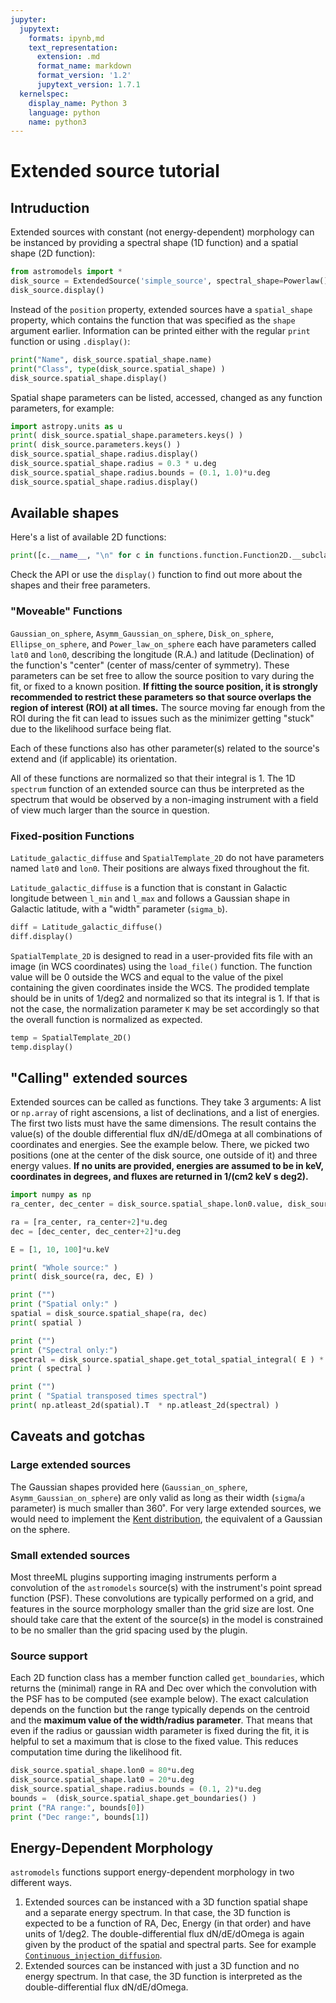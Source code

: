 ```yaml
---
jupyter:
  jupytext:
    formats: ipynb,md
    text_representation:
      extension: .md
      format_name: markdown
      format_version: '1.2'
      jupytext_version: 1.7.1
  kernelspec:
    display_name: Python 3
    language: python
    name: python3
---
```


# Extended source tutorial


## Intruduction

Extended sources with constant (not energy-dependent) morphology can be instanced by providing a spectral shape (1D function) and a spatial shape (2D function):

```python
from astromodels import *
disk_source = ExtendedSource('simple_source', spectral_shape=Powerlaw(), spatial_shape = Disk_on_sphere() )
disk_source.display()
```

Instead of the `position` property, extended sources have a `spatial_shape` property, which contains the function that was specified as the `shape` argument earlier. Information can be printed either with the regular `print` function or using `.display()`:

```python
print("Name", disk_source.spatial_shape.name)
print("Class", type(disk_source.spatial_shape) )
disk_source.spatial_shape.display()
```

Spatial shape parameters can be listed, accessed, changed as any function parameters, for example:

```python
import astropy.units as u
print( disk_source.spatial_shape.parameters.keys() )
print( disk_source.parameters.keys() )
disk_source.spatial_shape.radius.display()
disk_source.spatial_shape.radius = 0.3 * u.deg
disk_source.spatial_shape.radius.bounds = (0.1, 1.0)*u.deg
disk_source.spatial_shape.radius.display()

```

## Available shapes


Here's a list of available 2D functions:

```python
print([c.__name__, "\n" for c in functions.function.Function2D.__subclasses__()])
```

Check the API or use the `display()` function to find out more about the shapes and their free parameters. 


### "Moveable" Functions

`Gaussian_on_sphere`, `Asymm_Gaussian_on_sphere`, `Disk_on_sphere`, `Ellipse_on_sphere`, and `Power_law_on_sphere` each have parameters called `lat0` and `lon0`, describing the longitude (R.A.) and latitude (Declination) of the function's "center" (center of mass/center of symmetry). These parameters can be set free to allow the source position to vary during the fit, or fixed to a known position. **If fitting the source position, it is strongly recommended to restrict these parameters so that source overlaps the region of interest (ROI) at all times.** The source moving far enough from the ROI during the fit can lead to issues such as the minimizer getting "stuck" due to the likelihood surface being flat.

Each of these functions also has other parameter(s) related to the source's extend and (if applicable) its orientation. 

All of these functions are normalized so that their integral is 1. The 1D `spectrum` function of an extended source can thus be interpreted as the spectrum that would be observed by a non-imaging instrument with a field of view much larger than the source in question.



### Fixed-position Functions

`Latitude_galactic_diffuse` and `SpatialTemplate_2D` do not have parameters named `lat0` and `lon0`. Their positions are always fixed throughout the fit. 

`Latitude_galactic_diffuse` is a function that is constant in Galactic longitude between `l_min` and `l_max` and follows a Gaussian shape in Galactic latitude, with a "width" parameter (`sigma_b`). 

```python
diff = Latitude_galactic_diffuse()
diff.display()
```

`SpatialTemplate_2D` is designed to read in a user-provided fits file with an image (in WCS coordinates) using the `load_file()` function. The function value will be 0 outside the WCS and equal to the value of the pixel containing the given coordinates inside the WCS. The prodided template should be in units of 1/deg2 and normalized so that its integral is 1. If that is not the case, the normalization parameter `K` may be set accordingly so that the overall function is normalized as expected.

```python
temp = SpatialTemplate_2D()
temp.display()
```

## "Calling" extended sources

Extended sources can be called as functions. They take 3 arguments: A list or `np.array` of right ascensions, a list of declinations, and a list of energies. The first two lists must have the same dimensions. The result contains the value(s) of the double differential flux dN/dE/dOmega at all combinations of coordinates and energies. See the example below. There, we picked two positions (one at the center of the disk source, one outside of it) and three energy values. **If no units are provided, energies are assumed to be in keV, coordinates in degrees, and fluxes are returned in 1/(cm2 keV s deg2).**

```python
import numpy as np
ra_center, dec_center = disk_source.spatial_shape.lon0.value, disk_source.spatial_shape.lat0.value

ra = [ra_center, ra_center+2]*u.deg
dec = [dec_center, dec_center+2]*u.deg

E = [1, 10, 100]*u.keV

print( "Whole source:" )
print( disk_source(ra, dec, E) )

print ("")
print ("Spatial only:" )
spatial = disk_source.spatial_shape(ra, dec)
print( spatial )

print ("")
print ("Spectral only:")
spectral = disk_source.spatial_shape.get_total_spatial_integral( E ) * disk_source.spectrum.main.shape( E )
print ( spectral ) 

print ("")
print ( "Spatial transposed times spectral")
print( np.atleast_2d(spatial).T  * np.atleast_2d(spectral) )
```

## Caveats and gotchas

### Large extended sources

The Gaussian shapes provided here (`Gaussian_on_sphere`, `Asymm_Gaussian_on_sphere`) are only valid as long as their width (`sigma`/`a` parameter) is much smaller than 360˚. For very large extended sources, we would need to implement the [Kent distribution](https://en.wikipedia.org/wiki/Kent_distribution), the equivalent of a Gaussian on the sphere. 

### Small extended sources

Most threeML plugins supporting imaging instruments perform a convolution of the `astromodels` source(s) with the instrument's point spread function (PSF). These convolutions are typically performed on a grid, and features in the source morphology smaller than the grid size are lost. One should take care that the extent of the source(s) in the model is constrained to be no smaller than the grid spacing used by the plugin.

### Source support

Each 2D function class has a member function called `get_boundaries`, which returns the (minimal) range in RA and Dec over which the convolution with the PSF has to be computed (see example below). The exact calculation depends on the function but the range typically depends on the centroid and the **maximum value of the width/radius parameter**. That means that even if the radius or gaussian width parameter is fixed during the fit, it is helpful to set a maximum that is close to the fixed value. This reduces computation time during the likelihood fit. 

```python
disk_source.spatial_shape.lon0 = 80*u.deg
disk_source.spatial_shape.lat0 = 20*u.deg
disk_source.spatial_shape.radius.bounds = (0.1, 2)*u.deg
bounds =  (disk_source.spatial_shape.get_boundaries() )
print ("RA range:", bounds[0])
print ("Dec range:", bounds[1])
```

## Energy-Dependent Morphology

`astromodels` functions support energy-dependent morphology in two different ways. 

1. Extended sources can be instanced with a 3D function spatial shape and a separate energy spectrum. In that case, the 3D function is expected to be a function of RA, Dec, Energy (in that order) and have units of 1/deg2. The double-differential flux dN/dE/dOmega is again given by the product of the spatial and spectral parts. See for example [`Continuous_injection_diffusion`](https:link).
2. Extended sources can be instanced with just a 3D function and no energy spectrum. In that case, the 3D function is interpreted as the double-differential flux dN/dE/dOmega.

```python

```
